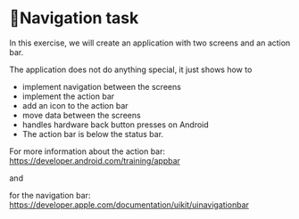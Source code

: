 # 🧭Navigation task
In this exercise, we will create an application with two screens and an action bar.

The application does not do anything special, it just shows how to 
- implement navigation between the screens 
- implement the action bar 
- add an icon to the action bar 
- move data between the screens 
- handles hardware back button presses on Android 
- The action bar is below the status bar. 

For more information about the action bar: https://developer.android.com/training/appbar 

and 

for the navigation bar: https://developer.apple.com/documentation/uikit/uinavigationbar
